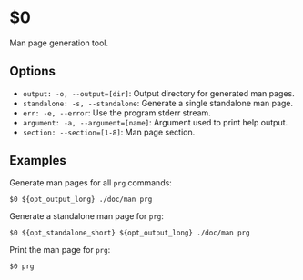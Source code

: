 $0
==

Man page generation tool.

## Options

* `output: -o, --output=[dir]`: Output directory for generated man pages.
* `standalone: -s, --standalone`: Generate a single standalone man page.
* `err: -e, --error`: Use the program stderr stream.
* `argument: -a, --argument=[name]`: Argument used to print help output.
* `section: --section=[1-8]`: Man page section.

## Examples

Generate man pages for all `prg` commands:

```
$0 ${opt_output_long} ./doc/man prg
```

Generate a standalone man page for `prg`:

```
$0 ${opt_standalone_short} ${opt_output_long} ./doc/man prg
```

Print the man page for `prg`:

```
$0 prg
```
